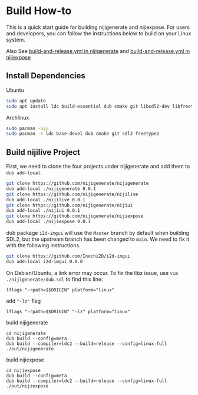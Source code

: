 # Build How-to

This is a quick start guide for building nijigenerate and nijiexpose. For users and developers,
you can follow the instructions below to build on your Linux system.

Also See [build-and-release.yml in nijigenerate](https://github.com/nijigenerate/nijigenerate/blob/main/.github/workflows/build-and-release.yml) 
and [build-and-release.yml in nijiexpose](https://github.com/nijigenerate/nijiexpose/blob/main/.github/workflows/build-and-release.yml)

## Install Dependencies
Ubuntu
```bash
sudo apt update
sudo apt install ldc build-essential dub cmake git libsdl2-dev libfreetype6-dev
```

Archlinux
```bash
sudo pacman -Syu
sudo pacman -S ldc base-devel dub cmake git sdl2 freetype2
```

## Build nijilive Project
First, we need to clone the four projects under nijigenerate and add them to `dub add-local`.
```bash
git clone https://github.com/nijigenerate/nijigenerate
dub add-local ./nijigenerate 0.0.1
git clone https://github.com/nijigenerate/nijilive
dub add-local ./nijilive 0.0.1
git clone https://github.com/nijigenerate/nijiui
dub add-local ./nijiui 0.0.1 
git clone https://github.com/nijigenerate/nijiexpose
dub add-local ./nijiexpose 0.0.1
```

dub package `i2d-imgui` will use the `Master` branch by default when building SDL2,
but the upstream branch has been changed to `main`. We need to fix it with the following instructions.
```bash
git clone https://github.com/Inochi2D/i2d-imgui
dub add-local i2d-imgui 0.8.0
```

On Debian/Ubuntu, a link error may occur. To fix the libz issue, use `vim ./nijigenerate/dub.sdl` to find this line:
```
lflags "-rpath=$$ORIGIN" platform="linux"
```
add `"-lz"` flag
```
lflags "-rpath=$$ORIGIN" "-lz" platform="linux"
```

build nijigenerate
```
cd nijigenerate
dub build --config=meta
dub build --compiler=ldc2 --build=release --config=linux-full
./out/nijigenerate
```

build nijiexpose
```
cd nijiexpose
dub build --config=meta
dub build --compiler=ldc2 --build=release --config=linux-full
./out/nijiexpose
```

